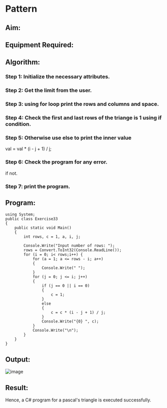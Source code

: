# Pattern

## Aim:

## Equipment Required:

## Algorithm:
### Step 1: Initialize the necessary attributes.

### Step 2: Get the limit from the user.

### Step 3: using for loop print the rows and columns and space.

### Step 4: Check the first and last rows of the triange is 1 using if condition.

### Step 5: Otherwise use else to print the inner value

val = val * (i - j + 1) / j;

### Step 6: Check the program for any error.

if not.

### Step 7: print the program.


## Program:
~~~
using System;
public class Exercise33
{
    public static void Main()
    {
        int rows, c = 1, a, i, j;

        Console.Write("Input number of rows: ");
        rows = Convert.ToInt32(Console.ReadLine());
        for (i = 0; i< rows;i++) {
            for (a = 1; a <= rows - i; a++)
            {
                Console.Write(" ");
            }
            for (j = 0; j <= i; j++)
            {
                if (j == 0 || i == 0)
                {
                    c = 1;
                }
                else
                {
                    c = c * (i - j + 1) / j;
                }
                Console.Write("{0} ", c);
            }
            Console.Write("\n");
        }
    }
}
~~~
## Output:
![image](https://github.com/Naveenvetrivel/C-Pattern/assets/94165322/e6b1a736-274b-442a-9632-03ff900892be)


## Result:
Hence, a C# program for a pascal's triangle is executed successfully.
